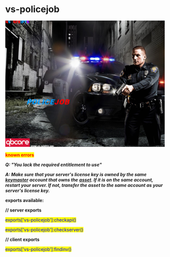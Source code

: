 # vs-policejob



![](../.gitbook/assets/VS-POPO.png)

<mark style="color:red;">**known errors**</mark> &#x20;

_**Q: "You lack the required entitlement to use"**_&#x20;

_**A: Make sure that your server's license key is owned by the same**_ [_**keymaster**_](https://keymaster.fivem.net/) _**account that owns the**_ [_**asset**_](https://keymaster.fivem.net/asset-grants)_**. If it is on the same account, restart your server. If not, transfer the asset to the same account as your server's license key.**_



**exports available:**

**// server exports**&#x20;

<mark style="color:blue;">exports\['vs-policejob']:checkapi()</mark>&#x20;

<mark style="color:blue;">exports\['vs-policejob']:checkserver()</mark>

**// client exports**

<mark style="color:blue;">exports\['vs-policejob']:findinv()</mark>
